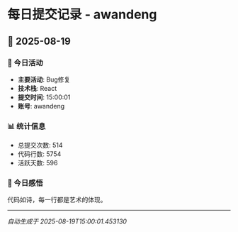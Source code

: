 # 每日提交记录 - awandeng

## 📅 2025-08-19

### 🎯 今日活动
- **主要活动**: Bug修复
- **技术栈**: React
- **提交时间**: 15:00:01
- **账号**: awandeng

### 📊 统计信息
- 总提交次数: 514
- 代码行数: 5754
- 活跃天数: 596

### 💭 今日感悟
代码如诗，每一行都是艺术的体现。

---
*自动生成于 2025-08-19T15:00:01.453130*
